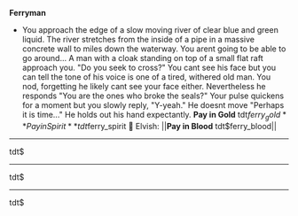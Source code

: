 **__Ferryman__**
- You approach the edge of a slow moving river of clear blue and green liquid. The river stretches from the inside of a pipe in a massive concrete wall to miles down the waterway. You arent going to be able to go around... A man with a cloak standing on top of a small flat raft approach you. "Do you seek to cross?" You cant see his face but you can tell the tone of his voice is one of a tired, withered old man. You nod, forgetting he likely cant see your face either. Nevertheless he responds "You are the ones who broke the seals?" Your pulse quickens for a moment but you slowly reply, "Y-yeah." He doesnt move "Perhaps it is time..." He holds out his hand expectantly.
**Pay in Gold** tdt$ferry_gold
**Pay in Spirit** tdt$ferry_spirit
:bow_and_arrow:  Elvish: ||**Pay in Blood** tdt$ferry_blood||

-------------
tdt$

-------------
tdt$

-------------
tdt$

